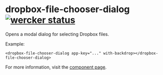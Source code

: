 dropbox-file-chooser-dialog [![wercker status](https://app.wercker.com/status/75669d1fee11682c4a41d7da4fa3fb87/s "wercker status")](https://app.wercker.com/project/bykey/75669d1fee11682c4a41d7da4fa3fb87)
===========================

Opens a modal dialog for selecting Dropbox files.

Example:

    <dropbox-file-chooser-dialog app-key="..." with-backdrop></dropbox-file-chooser-dialog>

For more information, visit the [component page](https://motemen.github.io/dropbox-file-chooser-dialog/).
